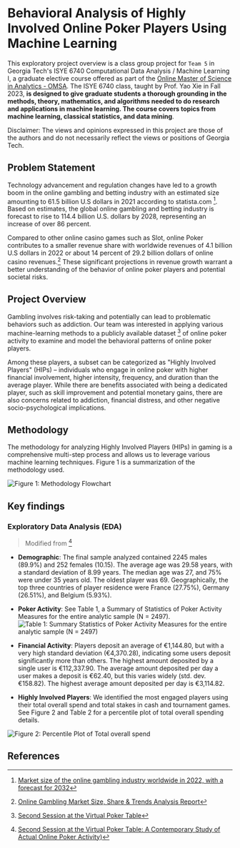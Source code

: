 # Behavioral Analysis of Highly Involved Online Poker Players Using Machine Learning

This exploratory project overview is a class group project for `Team 5` in Georgia Tech's ISYE 6740 Computational Data Analysis / Machine Learning I, a graduate elective course offered as part of the [Online Master of Science in Analytics - OMSA](https://pe.gatech.edu/degrees/analytics). The ISYE 6740 class, taught by Prof. Yao Xie in Fall 2023, **is designed to give graduate students a thorough grounding in the methods, theory, mathematics, and algorithms needed to do research and applications in machine learning. The course covers topics from machine learning, classical statistics, and data mining**.

Disclaimer: The views and opinions expressed in this project are those of the authors and do not necessarily reflect the views or positions of Georgia Tech.

## Problem Statement

Technology advancement and regulation changes have led to a growth boom in the online gambling and betting industry with an estimated size amounting to 61.5 billion U.S dollars in 2021 according to statista.com [^1]. Based on estimates, the global online gambling and betting industry is forecast to rise to 114.4 billion U.S. dollars by 2028, representing an increase of over 86 percent.

Compared to other online casino games such as Slot, online Poker contributes to a smaller revenue share with worldwide revenues of 4.1 billion U.S dollars in 2022 or about 14 percent of 29.2 billion dollars of online casino revenues.[^2] These significant projections in revenue growth warrant a better understanding of the behavior of online poker players and potential societal risks.

## Project Overview

Gambling involves risk-taking and potentially can lead to problematic behaviors such as addiction. Our team was interested in applying various machine-learning methods to a publicly available dataset [^3] of online poker activity to examine and model the behavioral patterns of online poker players. 

Among these players, a subset can be categorized as "Highly Involved Players" (HIPs) – individuals who engage in online poker with higher financial involvement, higher intensity, frequency, and duration than the average player. While there are benefits associated with being a dedicated player, such as skill improvement and potential monetary gains, there are also concerns related to addiction, financial distress, and other negative socio-psychological implications.

## Methodology

The methodology for analyzing Highly Involved Players (HIPs) in gaming is a comprehensive multi-step process and allows us to leverage various machine learning techniques. Figure 1 is a summarization of the methodology used.

![Figure 1: Methodology Flowchart](https://github.com/iamkevk/CDA_6740/assets/66114561/37958736-d18b-4362-979e-46ee6109edd1)

## Key findings

### Exploratory Data Analysis (EDA) 

> Modified from [^4]

- **Demographic**: The final sample analyzed contained 2245 males (89.9%) and 252 females (10.15). The average age was 29.58 years, with a standard deviation of 8.99 years. The median age was 27, and 75% were under 35 years old. The oldest player was 69. Geographically, the top three countries of player residence were France (27.75%), Germany (26.51%), and Belgium (5.93%).
- **Poker Activity**: See Table 1, a Summary of Statistics of Poker Activity Measures for the entire analytic sample (N = 2497).
![Table 1: Summary Statistics of Poker Activity Measures for the entire analytic sample (N = 2497)](https://github.com/iamkevk/CDA_6740/assets/66114561/0ea3b03f-6434-4e53-a815-b3e34dcc1cd9)

- **Financial Activity**: Players deposit an average of €1,144.80, but with a very high standard deviation (€4,370.28), indicating some users deposit significantly more than others. The highest amount deposited by a single user is €112,337.90. The average amount deposited per day a user makes a deposit is €62.40, but this varies widely (std. dev. €158.82). The highest average amount deposited per day is €3,114.82.

- **Highly Involved Players**: We identified the most engaged players using their total overall spend and total stakes in cash and tournament games. See Figure 2 and Table 2 for a percentile plot of total overall spending details.

![Figure 2: Percentile Plot of Total overall spend](https://github.com/iamkevk/CDA_6740/assets/66114561/b5115c45-7fef-448f-ae9f-26392468eb09)








## References

[^1]: [Market size of the online gambling industry worldwide in 2022, with a forecast for 2032](https://www.statista.com/statistics/270728/market-volume-of-online-gaming-worldwide/)
[^2]: [Online Gambling Market Size, Share & Trends Analysis Report](https://www.grandviewresearch.com/industry-analysis/online-gambling-market)
[^3]: [Second Session at the Virtual Poker Table](http://thetransparencyproject.org/Availabledataset.htm)
[^4]: [Second Session at the Virtual Poker Table: A Contemporary Study of Actual Online Poker Activity)](https://link.springer.com/article/10.1007/s10899-022-10147-1)


